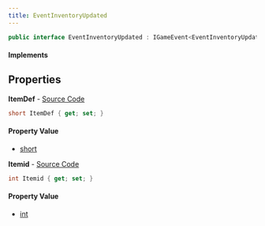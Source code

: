 ```yaml
---
title: EventInventoryUpdated
---
```


```csharp
public interface EventInventoryUpdated : IGameEvent<EventInventoryUpdated>
```

#### Implements

## Properties

**ItemDef** - [Source Code](https://github.com/swiftly-solution/swiftlys2/blob/main/managed/src/SwiftlyS2.Generated/GameEvents/Interfaces/EventInventoryUpdated.cs#L21)

```csharp
short ItemDef { get; set; }
```

#### Property Value

- [short](https://learn.microsoft.com/dotnet/api/system.int16)

**Itemid** - [Source Code](https://github.com/swiftly-solution/swiftlys2/blob/main/managed/src/SwiftlyS2.Generated/GameEvents/Interfaces/EventInventoryUpdated.cs#L26)

```csharp
int Itemid { get; set; }
```

#### Property Value

- [int](https://learn.microsoft.com/dotnet/api/system.int32)

